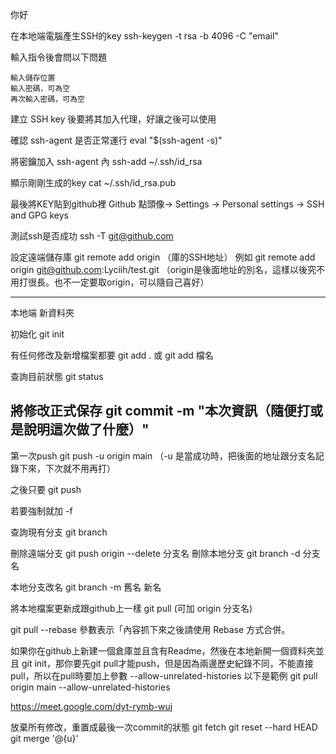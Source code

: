 你好

在本地端電腦產生SSH的key
ssh-keygen -t rsa -b 4096 -C "email"

輸入指令後會問以下問題

    輸入儲存位置
    輸入密碼，可為空
    再次輸入密碼，可為空

建立 SSH key 後要將其加入代理，好讓之後可以使用

確認 ssh-agent 是否正常運行
eval "$(ssh-agent -s)"

將密鑰加入 ssh-agent 內
ssh-add ~/.ssh/id_rsa


顯示剛剛生成的key
cat ~/.ssh/id_rsa.pub

最後將KEY貼到github裡
Github 點頭像-> Settings -> Personal settings -> SSH and GPG keys

測試ssh是否成功
ssh -T git@github.com

設定遠端儲存庫
git remote add origin （庫的SSH地址）      例如 git remote add origin git@github.com:Lyciih/test.git 
（origin是後面地址的別名，這樣以後究不用打很長。也不一定要取origin，可以隨自己喜好）

---
本地端 新資料夾

初始化
git init

有任何修改及新增檔案都要 git add .  或 git add 檔名

查詢目前狀態 git status

將修改正式保存 git commit -m "本次資訊（隨便打或是說明這次做了什麼）"
---

第一次push
git push -u origin main （-u 是當成功時，把後面的地址跟分支名記錄下來，下次就不用再打）

之後只要
git push 

若要強制就加 -f

查詢現有分支 git branch

刪除遠端分支
git push origin --delete 分支名
刪除本地分支
git branch -d 分支名

本地分支改名
git branch -m 舊名 新名

將本地檔案更新成跟github上一樣
git pull (可加 origin 分支名)

git pull --rebase    參數表示「內容抓下來之後請使用 Rebase 方式合併。

如果你在github上新建一個倉庫並且含有Readme，然後在本地新開一個資料夾並且 git init，那你要先git pull才能push，但是因為兩邊歷史紀錄不同，不能直接pull，所以在pull時要加上參數
--allow-unrelated-histories
以下是範例
git pull origin main --allow-unrelated-histories

https://meet.google.com/dyt-rymb-wuj


放棄所有修改，重置成最後一次commit的狀態
git fetch
git reset --hard HEAD
git merge '@{u}'
